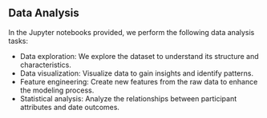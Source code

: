 ## Data Analysis

In the Jupyter notebooks provided, we perform the following data analysis tasks:
- Data exploration: We explore the dataset to understand its structure and characteristics.
- Data visualization: Visualize data to gain insights and identify patterns.
- Feature engineering: Create new features from the raw data to enhance the modeling process.
- Statistical analysis: Analyze the relationships between participant attributes and date outcomes.
